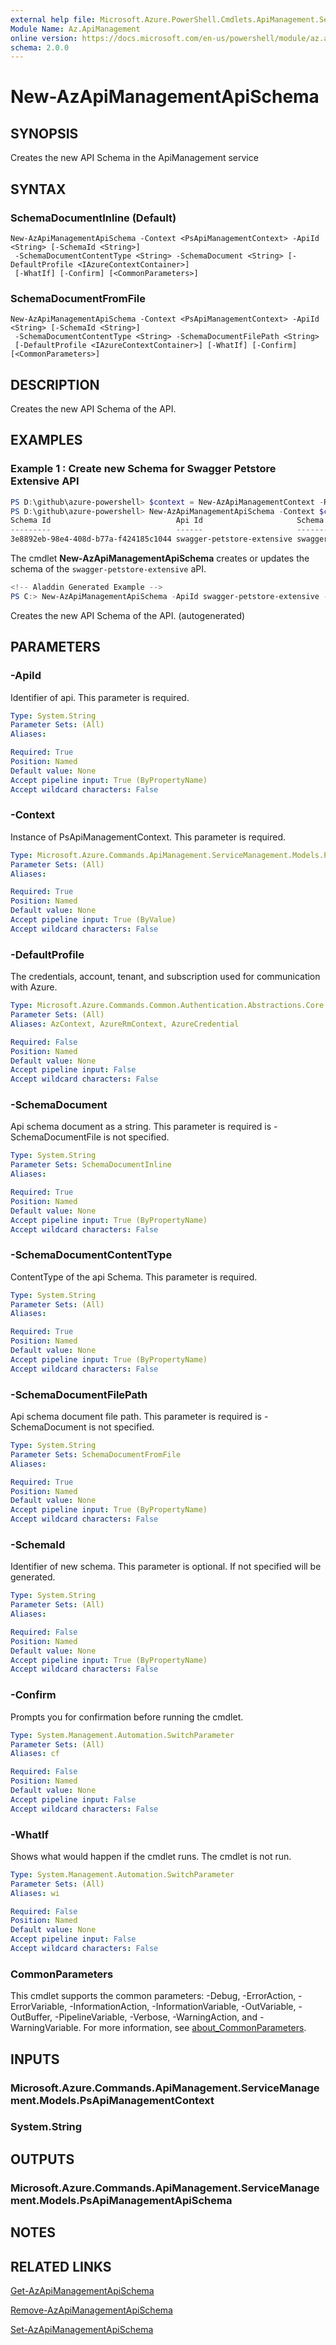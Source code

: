```yaml
---
external help file: Microsoft.Azure.PowerShell.Cmdlets.ApiManagement.ServiceManagement.dll-Help.xml
Module Name: Az.ApiManagement
online version: https://docs.microsoft.com/en-us/powershell/module/az.apimanagement/new-azapimanagementapischema
schema: 2.0.0
---
```


# New-AzApiManagementApiSchema

## SYNOPSIS
Creates the new API Schema in the ApiManagement service

## SYNTAX

### SchemaDocumentInline (Default)
```
New-AzApiManagementApiSchema -Context <PsApiManagementContext> -ApiId <String> [-SchemaId <String>]
 -SchemaDocumentContentType <String> -SchemaDocument <String> [-DefaultProfile <IAzureContextContainer>]
 [-WhatIf] [-Confirm] [<CommonParameters>]
```

### SchemaDocumentFromFile
```
New-AzApiManagementApiSchema -Context <PsApiManagementContext> -ApiId <String> [-SchemaId <String>]
 -SchemaDocumentContentType <String> -SchemaDocumentFilePath <String>
 [-DefaultProfile <IAzureContextContainer>] [-WhatIf] [-Confirm] [<CommonParameters>]
```

## DESCRIPTION
Creates the new API Schema of the API.

## EXAMPLES

### Example 1 : Create new Schema for Swagger Petstore Extensive API
```powershell
PS D:\github\azure-powershell> $context = New-AzApiManagementContext -ResourceId /subscriptions/subid/resourceGroups/resourceGroupName/providers/Microsoft.ApiManagement/service/sdktestapim4163
PS D:\github\azure-powershell> New-AzApiManagementApiSchema -Context $context -ApiId swagger-petstore-extensive -SchemaDocumentContentType swaggerdefinition -SchemaDocumentFilePath C:\Users\sasolank\Downloads\petstoreschema.json
Schema Id                            Api Id                     Schema ContentType
---------                            ------                     ------------------
3e8892eb-98e4-408d-b77a-f424185c1044 swagger-petstore-extensive swaggerdefinition
```

The cmdlet **New-AzApiManagementApiSchema** creates or updates the schema of the `swagger-petstore-extensive` aPI.

```powershell 
<!-- Aladdin Generated Example --> 
PS C:> New-AzApiManagementApiSchema -ApiId swagger-petstore-extensive -Context $context -SchemaDocument <String> -SchemaDocumentContentType swaggerdefinition -SchemaId 5cc9cf67e6ed3b1154e638bd
```

Creates the new API Schema of the API. (autogenerated)

## PARAMETERS

### -ApiId
Identifier of api. This parameter is required.

```yaml
Type: System.String
Parameter Sets: (All)
Aliases:

Required: True
Position: Named
Default value: None
Accept pipeline input: True (ByPropertyName)
Accept wildcard characters: False
```

### -Context
Instance of PsApiManagementContext.
This parameter is required.

```yaml
Type: Microsoft.Azure.Commands.ApiManagement.ServiceManagement.Models.PsApiManagementContext
Parameter Sets: (All)
Aliases:

Required: True
Position: Named
Default value: None
Accept pipeline input: True (ByValue)
Accept wildcard characters: False
```

### -DefaultProfile
The credentials, account, tenant, and subscription used for communication with Azure.

```yaml
Type: Microsoft.Azure.Commands.Common.Authentication.Abstractions.Core.IAzureContextContainer
Parameter Sets: (All)
Aliases: AzContext, AzureRmContext, AzureCredential

Required: False
Position: Named
Default value: None
Accept pipeline input: False
Accept wildcard characters: False
```

### -SchemaDocument
Api schema document as a string. This parameter is required is -SchemaDocumentFile is not specified.

```yaml
Type: System.String
Parameter Sets: SchemaDocumentInline
Aliases:

Required: True
Position: Named
Default value: None
Accept pipeline input: True (ByPropertyName)
Accept wildcard characters: False
```

### -SchemaDocumentContentType
ContentType of the api Schema. This parameter is required.

```yaml
Type: System.String
Parameter Sets: (All)
Aliases:

Required: True
Position: Named
Default value: None
Accept pipeline input: True (ByPropertyName)
Accept wildcard characters: False
```

### -SchemaDocumentFilePath
Api schema document file path. This parameter is required is -SchemaDocument is not specified.

```yaml
Type: System.String
Parameter Sets: SchemaDocumentFromFile
Aliases:

Required: True
Position: Named
Default value: None
Accept pipeline input: True (ByPropertyName)
Accept wildcard characters: False
```

### -SchemaId
Identifier of new schema.
This parameter is optional.
If not specified will be generated.

```yaml
Type: System.String
Parameter Sets: (All)
Aliases:

Required: False
Position: Named
Default value: None
Accept pipeline input: True (ByPropertyName)
Accept wildcard characters: False
```

### -Confirm
Prompts you for confirmation before running the cmdlet.

```yaml
Type: System.Management.Automation.SwitchParameter
Parameter Sets: (All)
Aliases: cf

Required: False
Position: Named
Default value: None
Accept pipeline input: False
Accept wildcard characters: False
```

### -WhatIf
Shows what would happen if the cmdlet runs.
The cmdlet is not run.

```yaml
Type: System.Management.Automation.SwitchParameter
Parameter Sets: (All)
Aliases: wi

Required: False
Position: Named
Default value: None
Accept pipeline input: False
Accept wildcard characters: False
```

### CommonParameters
This cmdlet supports the common parameters: -Debug, -ErrorAction, -ErrorVariable, -InformationAction, -InformationVariable, -OutVariable, -OutBuffer, -PipelineVariable, -Verbose, -WarningAction, and -WarningVariable. For more information, see [about_CommonParameters](http://go.microsoft.com/fwlink/?LinkID=113216).

## INPUTS

### Microsoft.Azure.Commands.ApiManagement.ServiceManagement.Models.PsApiManagementContext

### System.String

## OUTPUTS

### Microsoft.Azure.Commands.ApiManagement.ServiceManagement.Models.PsApiManagementApiSchema

## NOTES

## RELATED LINKS

[Get-AzApiManagementApiSchema](./Get-AzApiManagementApiSchema.md)

[Remove-AzApiManagementApiSchema](./Remove-AzApiManagementApiSchema.md)

[Set-AzApiManagementApiSchema](./Set-AzApiManagementApiSchema.md)

